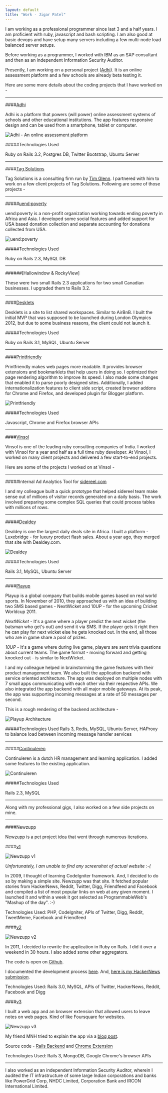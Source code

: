 ```yaml
---
layout: default
title: "Work - Jigar Patel"
---
```


I am working as a professional programmer since last 3 and a half years.
I am proficient with ruby, javascript and bash scripting. I am also good
at basic devops and have setup many servers including a few multi-node
load balanced server setups.

Before working as a programmer, I worked with IBM as an SAP consultant
and then as an independent Information Security Auditor.

Presently, I am working on a personal project ([Adhi](http://adhi.in)). It is an online assessment platform and 
a few schools are already beta testing it.

Here are some more details about the coding projects that I have worked
on -

------------

####[Adhi](http://adhi.in)

Adhi is a platform that powers (will power) online assessment systems of
schools and other educational institutions. The app features responsive
design and can be used from a smartphone, tablet or computer.

![Adhi - An online assessment platform](/images/work/adhi.png)

#####Technologies Used

Ruby on Rails 3.2, Postgres DB, Twitter Bootstrap, Ubuntu Server

-------------

####[Tag Solutions](http://tag.ca)

Tag Solutions is a consulting firm run by [Tim
Glenn](http://www.linkedin.com/pub/tim-glen/11/230/a90). I partnered
with him to work on a few client projects of Tag Solutions. Following
are some of those projects -

-------------

#####[uend:poverty](http://uend.org)

uend:poverty is a non-profit organization working towards ending poverty
in Africa and Asia. I developed some social features and added support
for USA based donation collection and separate accounting for donations
collected from USA.

![uend:poverty](/images/work/uend.png)

#####Technologies Used

Ruby on Rails 2.3, MySQL DB

--------------------

######[Hallowindow & RockyView]

These were two small Rails 2.3 applications for two small Canadian
businesses. I upgraded them to Rails 3.2.

----------------

####[Desklets](http://desklets.com/)

Desklets is a site to list shared workspaces. Similar to AirBnB. I built
the initial MVP that was supposed to be launched during London Olympics
2012, but due to some business reasons, the client could not launch it.

#####Technologies Used

Ruby on Rails 3.1, MySQL, Ubuntu Server

------------------

####[Printfriendly](http://Printfriendly.com)

Printfriendly makes web pages more readable. It provides browser
extensions and bookmarklets that help users in doing so. I optimized
their page rendering algorithm to improve its speed. I also made some
changes that enabled it to parse poorly designed sites. Additionally, I added
internationalization features to client side script, created browser addons
for Chrome and Firefox, and developed plugin for Blogger platform.

![Printfriendly](/images/work/printfriendly.jpg)

#####Technologies Used

Javascript, Chrome and Firefox browser APIs

--------------------

####[Vinsol](http://vinsol.com)

Vinsol is one of the leading ruby consulting companies of India. I
worked with Vinsol for a year and half as a full time ruby developer. At
Vinsol, I worked on many client projects and delivered a few start-to-end
projects.

Here are some of the projects I worked on at Vinsol -

--------------------

#####Internal Ad Analytics Tool for [sidereel.com](http://sidereel.com)

I and my colleague built a quick prototype that helped sidereel team
make sense out of millions of visitor records generated on a daily
basis. The work involved preparing some complex SQL queries that could
process tables with millions of rows.

-------------------

#####[Dealdey](http://dealdey.com)

Dealdey is one the largest daily deals site in Africa. I built a
platform - Luxebridge - for luxury product flash sales. About a year
ago, they merged that site with Dealdey.com.

![Dealdey](/images/work/dealdey.png)

#####Technologies Used

Rails 3.1, MySQL, Ubuntu Server

--------------------

####[Playup](http://playupindia.com)

Playup is a global company that builds mobile games based on real world
sports. In November of 2010, they approached us with an idea of building
two SMS based games - NextWicket and 10UP - for the upcoming Cricket Worldcup 2011.

*NextWicket* - It's a game where a player predict the next wicket (the
batsman who get's out) and send it via SMS. If the player gets it
right then he can play for next wicket else he gets knocked out. In the
end, all those who are in game share a pool of prizes.

*10UP* - It's a game where during live game, players are sent trivia
questions about current teams. The game format - moving forward and
getting knocked out - is similar to NextWicket.

I and my colleague helped in brainstorming the game features with their product
management team. We also built the application backend with service
oriented architecture. The app was deployed on multiple nodes with 7
small apps communicating with each other via their respective APIs. We
also integrated the app backend with all major mobile gateways. At its
peak, the app was supporting incoming messages at a rate of 50 messages
per second.

This is a rough rendering of the backend architecture -

![Playup Architecture](/images/work/playup.png)

#####Technologies Used
Rails 3, Redis, MySQL, Ubuntu Server, HAProxy to balance load between
incoming message handler services

-----------------------

#####[Continuleren](http://continuleren.nl)

Continuleren is a dutch HR management and learning application. I added
some features to the existing application. 

![Continuleren](/images/work/continuleren.png)

#####Technologies Used

Rails 2.3, MySQL

--------------------

Along with my professional gigs, I also worked on a few side projects on
mine.

--------------------

####Newzupp

Newzupp is a pet project idea that went through numerous iterations.

####[v1](http://www.programmableweb.com/mashup/newzupp)

![Newzupp v1](/images/work/newzuppv1.png)

_Unfortunately, I am unable to find any screenshot of actual website
:-(_

In 2009, I thought of learning CodeIgniter framework. And, I decided to
do so by making a simple site. Newzupp was that site. It fetched popular
stories from HackerNews, Reddit, Twitter, Digg, Friendfeed and Facebook
and compiled a list of most popular links on web at any given moment. I
launched it and within a week it got selected as ProgrammableWeb's
"Mashup of the day". :-)

Technologies Used: PHP, CodeIgniter, APIs of Twitter, Digg, Reddit,
TweetMeme, Facebook and Friendfeed


####[v2](http://jigarpatel.in/blog/2011/02/28/how-i-built-newzupp-in-30-hours/)

![Newzupp v2](/images/work/newzupp.jpg)

In 2011, I decided to rewrite the application in Ruby on Rails. I did it
over a weekend in 30 hours. I also added some other aggregators.

The code is open on [Github](http://github.com/jagira/newzupp).

I documented the development process
[here](http://jigarpatel.in/blog/2011/02/28/how-i-built-newzupp-in-30-hours/). And, [here is my HackerNews submission](http://news.ycombinator.com/item?id=2271119).

Technologies Used: Rails 3.0, MySQL, APIs of Twitter, HackerNews,
Reddit, Facebook and Digg

####[v3](https://chrome.google.com/webstore/detail/newzupp/anlghlhbnaigodcegjhphedhkejdlgho?hl=en)

I built a web app and an browser extension that allowed users to leave
notes on web pages. Kind of like Foursquare for websites.

![Newzupp v3](/images/work/newzupp_v2.png)

My friend MNH tried to explain the app via a [blog
post](http://nmanne.blogspot.in/2011/06/what-is-newzupp-and-why-is-this-one-app.html).

Source code - [Rails Backend](https://bitbucket.org/jagira/newzupp_v2)
and [Chrome
Extension](https://bitbucket.org/jagira/newzupp_v2_chrome_extension)

Technologies Used: Rails 3, MongoDB, Google Chrome's browser APIs

---------------------------------------------

I also worked as an independent Information Security Auditor, wherein I
audited the IT infrastructure of some large Indian corporations and banks like PowerGrid Corp, NHDC Limited, Corporation Bank and IRCON International Limited.


